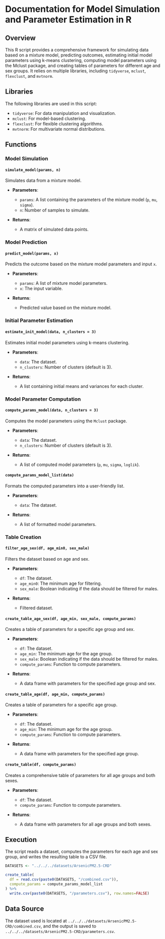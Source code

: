 
# Documentation for Model Simulation and Parameter Estimation in R

## Overview

This R script provides a comprehensive framework for simulating data based on a mixture model, predicting outcomes, estimating initial model parameters using k-means clustering, computing model parameters using the Mclust package, and creating tables of parameters for different age and sex groups. It relies on multiple libraries, including `tidyverse`, `mclust`, `flexclust`, and `mvtnorm`.

## Libraries

The following libraries are used in this script:
- `tidyverse`: For data manipulation and visualization.
- `mclust`: For model-based clustering.
- `flexclust`: For flexible clustering algorithms.
- `mvtnorm`: For multivariate normal distributions.

## Functions

### Model Simulation

#### `simulate_model(params, n)`

Simulates data from a mixture model.

- **Parameters**:
  - `params`: A list containing the parameters of the mixture model (`p`, `mu`, `sigma`).
  - `n`: Number of samples to simulate.

- **Returns**:
  - A matrix of simulated data points.

### Model Prediction

#### `predict_model(params, x)`

Predicts the outcome based on the mixture model parameters and input `x`.

- **Parameters**:
  - `params`: A list of mixture model parameters.
  - `x`: The input variable.

- **Returns**:
  - Predicted value based on the mixture model.

### Initial Parameter Estimation

#### `estimate_init_model(data, n_clusters = 3)`

Estimates initial model parameters using k-means clustering.

- **Parameters**:
  - `data`: The dataset.
  - `n_clusters`: Number of clusters (default is 3).

- **Returns**:
  - A list containing initial means and variances for each cluster.

### Model Parameter Computation

#### `compute_params_model(data, n_clusters = 3)`

Computes the model parameters using the `Mclust` package.

- **Parameters**:
  - `data`: The dataset.
  - `n_clusters`: Number of clusters (default is 3).

- **Returns**:
  - A list of computed model parameters (`p`, `mu`, `sigma`, `loglik`).

#### `compute_params_model_list(data)`

Formats the computed parameters into a user-friendly list.

- **Parameters**:
  - `data`: The dataset.

- **Returns**:
  - A list of formatted model parameters.

### Table Creation

#### `filter_age_sex(df, age_min0, sex_male)`

Filters the dataset based on age and sex.

- **Parameters**:
  - `df`: The dataset.
  - `age_min0`: The minimum age for filtering.
  - `sex_male`: Boolean indicating if the data should be filtered for males.

- **Returns**:
  - Filtered dataset.

#### `create_table_age_sex(df, age_min, sex_male, compute_params)`

Creates a table of parameters for a specific age group and sex.

- **Parameters**:
  - `df`: The dataset.
  - `age_min`: The minimum age for the age group.
  - `sex_male`: Boolean indicating if the data should be filtered for males.
  - `compute_params`: Function to compute parameters.

- **Returns**:
  - A data frame with parameters for the specified age group and sex.

#### `create_table_age(df, age_min, compute_params)`

Creates a table of parameters for a specific age group.

- **Parameters**:
  - `df`: The dataset.
  - `age_min`: The minimum age for the age group.
  - `compute_params`: Function to compute parameters.

- **Returns**:
  - A data frame with parameters for the specified age group.

#### `create_table(df, compute_params)`

Creates a comprehensive table of parameters for all age groups and both sexes.

- **Parameters**:
  - `df`: The dataset.
  - `compute_params`: Function to compute parameters.

- **Returns**:
  - A data frame with parameters for all age groups and both sexes.

## Execution

The script reads a dataset, computes the parameters for each age and sex group, and writes the resulting table to a CSV file.

```r
DATASETS <- "../../../datasets/ArsenicPM2.5-CRD"

create_table(
  df = read.csv(paste0(DATASETS, "/combined.csv")), 
  compute_params = compute_params_model_list
) %>%
  write.csv(paste0(DATASETS, "/parameters.csv"), row.names=FALSE)
```

## Data Source

The dataset used is located at `../../../datasets/ArsenicPM2.5-CRD/combined.csv`, and the output is saved to `../../../datasets/ArsenicPM2.5-CRD/parameters.csv`.
